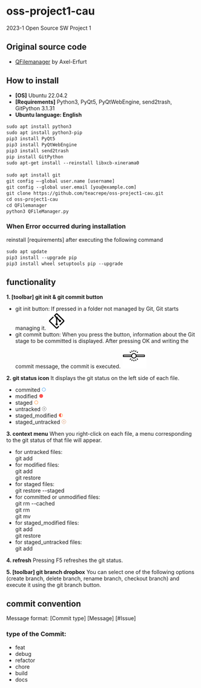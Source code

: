 # oss-project1-cau 
2023-1 Open Source SW Project 1

## Original source code
* [QFilemanager](https://github.com/Axel-Erfurt/QFilemanager) by Axel-Erfurt

## How to install
* **[OS]** Ubuntu 22.04.2
* **[Requirements]** Python3, PyQt5, PyQtWebEngine, send2trash, GitPython 3.1.31
* **Ubuntu language: English**
```
sudo apt install python3  
sudo apt install python3-pip  
pip3 install PyQt5  
pip3 install PyQtWebEngine  
pip3 install send2trash
pip install GitPython
sudo apt-get install --reinstall libxcb-xinerama0 

sudo apt install git  
git config –-global user.name [username]
git config --global user.email [you@example.com]
git clone https://github.com/teacrepe/oss-project1-cau.git 
cd oss-project1-cau  
cd QFilemanager  
python3 QFileManager.py
```

### When Error occurred during installation
reinstall [requirements] after executing the following command 
```
sudo apt update
pip3 install --upgrade pip
pip3 install wheel setuptools pip --upgrade
```

## functionality
**1. [toolbar] git init & git commit button**
- git init button: If pressed in a folder not managed by Git, Git starts managing it.
![git init button](./QFilemanager/icons8-git-48.png)
- git commit button: When you press the button, information about the Git stage to be committed is displayed. After pressing OK and writing the commit message, the commit is executed.
![git commit button](./QFilemanager/icons8-commit-git-64.png)

**2. git status icon**
It displays the git status on the left side of each file.
- commited ![committed icon](./QFilemanager/icon/comitted.png)
- modified ![modified icon](./QFilemanager/icon/modified.png)
- staged ![staged icon](./QFilemanager/icon/staged.png)
- untracked ![untracked icon](./QFilemanager/icon/untracked.png)
- staged_modified ![staged_modified icon](./QFilemanager/icon/staged_modified.png)
- staged_untracked ![staged_untracked icon](./QFilemanager/icon/staged_untracked.png)

**3. context menu**
When you right-click on each file, a menu corresponding to the git status of that file will appear.
- for untracked files:  
    git add  
- for modified files:   
    git add  
    git restore  
- for staged files:  
    git restore --staged  
- for committed or unmodified files:  
    git rm --cached  
    git rm  
    git mv  
- for staged_modified files:  
    git add  
    git restore  
- for staged_untracked files:  
    git add   

**4. refresh**
Pressing F5 refreshes the git status.

**5. [toolbar] git branch dropbox**
You can select one of the following options (create branch, delete branch, rename branch, checkout branch) and execute it using the git branch button.



## commit convention
Message format: [Commit type] [Message] [#Issue]

### type of the Commit:
- feat
- debug
- refactor
- chore
- build
- docs
